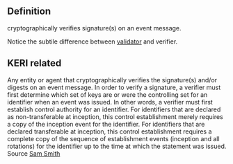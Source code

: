 ## Definition
cryptographically verifies signature(s) on an event message.

Notice the subtile difference between [validator](term_validator) and verifier.

## KERI related
Any entity or agent that cryptographically verifies the signature(s) and/or digests on an event message. In order to verify a signature, a verifier must first determine which set of keys are or were the controlling set for an identifier when an event was issued. In other words, a verifier must first establish control authority for an identifier. For identifiers that are declared as non-transferable at inception, this control establishment merely requires a copy of the inception event for the identifier. For identifiers that are declared transferable at inception, this control establishment requires a complete copy of the sequence of establishment events (inception and all rotations) for the identifier up to the time at which the statement was issued.\
Source [Sam Smith](https://github.com/WebOfTrust/ietf-keri/blob/main/draft-ssmith-keri.md#basic-terminology)